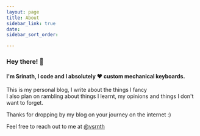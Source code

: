 ```yaml
---
layout: page
title: About
sidebar_link: true
date: 
sidebar_sort_order: 

---
```

### Hey there! 👋

#### I'm Srinath, I code and I absolutely ❤️ custom mechanical keyboards.

This is my personal blog, I write about the things I fancy  
I also plan on rambling about things I learnt, my opinions and things I don't want to forget.

Thanks for dropping by my blog on your journey on the internet :)

Feel free to reach out to me at [@vsrnth](https://twitter.com/vsrnth)